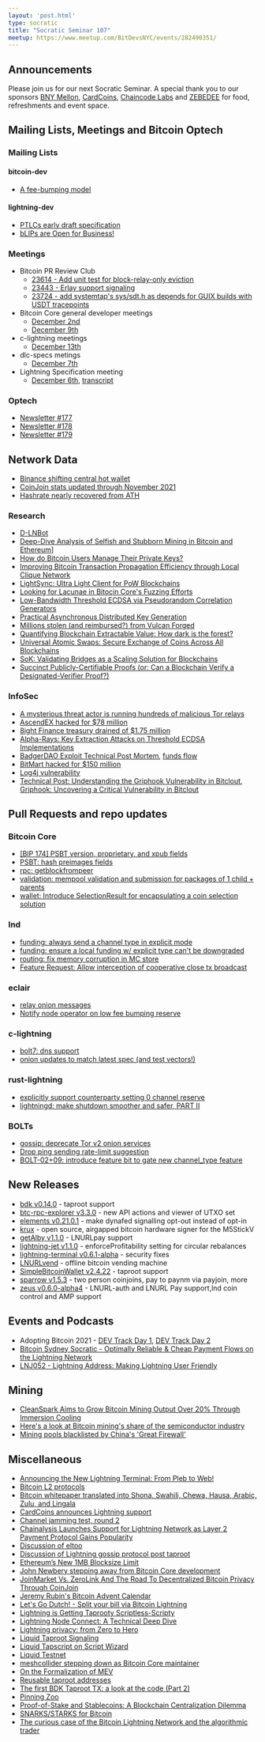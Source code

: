 ```yaml
---
layout: 'post.html'
type: socratic
title: "Socratic Seminar 107"
meetup: https://www.meetup.com/BitDevsNYC/events/282490351/
---
```



## Announcements

Please join us for our next Socratic Seminar. A special thank you to our
sponsors [BNY Mellon](https://www.bnymellon.com/), [CardCoins](https://cardcoins.co), [Chaincode
Labs](https://chaincode.com) and [ZEBEDEE](https://zebedee.io) for food,
refreshments and event space.

## Mailing Lists, Meetings and Bitcoin Optech

### Mailing Lists

#### bitcoin-dev

- [A fee-bumping model](https://lists.linuxfoundation.org/pipermail/bitcoin-dev/2021-December/019627.html)

#### lightning-dev

- [PTLCs early draft specification](https://lists.linuxfoundation.org/pipermail/lightning-dev/2021-December/003377.html)
- [bLIPs are Open for Business!](https://lists.linuxfoundation.org/pipermail/lightning-dev/2021-December/003401.html)

### Meetings

- Bitcoin PR Review Club
	- [23614 - Add unit test for block-relay-only eviction](https://bitcoincore.reviews/23614)
	- [23443 - Erlay support signaling](https://bitcoincore.reviews/23443)
	- [23724 - add systemtap's sys/sdt.h as depends for GUIX builds with USDT tracepoints](https://bitcoincore.reviews/23724)
- Bitcoin Core general developer meetings
	- [December 2nd](https://www.erisian.com.au/bitcoin-core-dev/log-2021-12-02.html#l-435)
	- [December 9th](https://www.erisian.com.au/bitcoin-core-dev/log-2021-12-09.html#l-518)
- c-lightning meetings
	- [December 13th](https://btctranscripts.com/c-lightning/2021-12-13-developer-call/)
- dlc-specs metings
	- [December 7th](https://github.com/discreetlogcontracts/dlcspecs/pull/180)
- Lightning Specification meeting
	- [December 6th](https://github.com/lightning/bolts/issues/943), [transcript](https://btctranscripts.com/lightning-specification/2021-12-06-specification-call/)

### Optech

- [Newsletter #177](https://bitcoinops.org/en/newsletters/2021/12/01/)
- [Newsletter #178](https://bitcoinops.org/en/newsletters/2021/12/08/)
- [Newsletter #179](https://bitcoinops.org/en/newsletters/2021/12/15/)

## Network Data

- [Binance shifting central hot wallet](https://twitter.com/ErgoBTC/status/1467898454001299458)
- [CoinJoin stats updated through November 2021](https://github.com/nopara73/Dumplings/commit/91d7c2d08c7264c100f90ef3edde35fdc96ba3fb?short_path=b335630#diff-b335630551682c19a781afebcf4d07bf978fb1f8ac04c6bf87428ed5106870f5)
- [Hashrate nearly recovered from ATH](https://twitter.com/glassnode/status/1468354456769089536)

### Research

- [D-LNBot](http://arxiv.org/abs/2112.07623)
- [Deep-Dive Analysis of Selfish and Stubborn Mining in Bitcoin and Ethereum](http://arxiv.org/abs/2112.02588)]
- [How do Bitcoin Users Manage Their Private Keys?](http://ceur-ws.org/Vol-3016/paper2.pdf)
- [Improving Bitcoin Transaction Propagation Efficiency through Local Clique Network](https://academic.oup.com/comjnl/advance-article-abstract/doi/10.1093/comjnl/bxab186/6455661)
- [LightSync: Ultra Light Client for PoW Blockchains](https://arxiv.org/abs/2112.03092)
- [Looking for Lacunae in Bitocin Core's Fuzzing Efforts](https://agroce.github.io/bitcoin_report.pdf)
- [Low-Bandwidth Threshold ECDSA via Pseudorandom Correlation Generators](https://eprint.iacr.org/2021/1587.pdf)
- [Practical Asynchronous Distributed Key Generation](https://eprint.iacr.org/2021/1591)
- [Millions stolen (and reimbursed?) from Vulcan Forged](https://rekt.news/vulcan-forged-rekt/)
- [Quantifying Blockchain Extractable Value: How dark is the forest?](http://arxiv.org/abs/2101.05511)
- [Universal Atomic Swaps: Secure Exchange of Coins Across All Blockchains](https://eprint.iacr.org/2021/1612)
- [SoK: Validating Bridges as a Scaling Solution for Blockchains](https://eprint.iacr.org/2021/1589)
- [Succinct Publicly-Certifiable Proofs (or: Can a Blockchain Verify a Designated-Verifier Proof?)](https://eprint.iacr.org/2021/1618)

### InfoSec

- [A mysterious threat actor is running hundreds of malicious Tor relays](https://therecord.media/a-mysterious-threat-actor-is-running-hundreds-of-malicious-tor-relays/)
- [AscendEX hacked for $78 million](https://www.theblockcrypto.com/post/127231/crypto-exchange-ascendex-hacked-for-78-million-in-latest-swindle)
- [8ight Finance treasury drained of $1.75 million](https://coincodecap.com/8ight-finance-hacked-all-funds-in-treasury-withdrawn-due-to-leak-of-the-private-key?utm_source=rss&utm_medium=rss&utm_campaign=8ight-finance-hacked-all-funds-in-treasury-withdrawn-due-to-leak-of-the-private-key)
- [Alpha-Rays: Key Extraction Attacks on Threshold ECDSA Implementations](https://eprint.iacr.org/2021/1621)
- [BadgerDAO Exploit Technical Post Mortem](https://badger.com/technical-post-mortem), [funds flow](https://twitter.com/SlowMist_Team/status/1466405538409844741)
- [BitMart hacked for $150 million](https://twitter.com/sheldonbitmart/status/1467316252855226368?s=20)
- [Log4j vulnerability](https://www.bleepingcomputer.com/news/security/new-zero-day-exploit-for-log4j-java-library-is-an-enterprise-nightmare/)
- [Technical Post: Understanding the Griphook Vulnerability in Bitclout](https://zengo.com/technical-post-understanding-the-griphook-vulnerability-in-bitclout/), [Griphook: Uncovering a Critical Vulnerability in Bitclout](https://zengo.com/critical-vulnerability-in-bitclout/)

## Pull Requests and repo updates

### Bitcoin Core

- [[BIP 174] PSBT version, proprietary, and xpub fields](https://github.com/bitcoin/bitcoin/pull/17034)
- [PSBT: hash preimages fields](https://github.com/bitcoin/bitcoin/pull/23718)
- [rpc: getblockfrompeer](https://github.com/bitcoin/bitcoin/pull/20295)
- [validation: mempool validation and submission for packages of 1 child + parents](https://github.com/bitcoin/bitcoin/pull/22674)
- [wallet: Introduce SelectionResult for encapsulating a coin selection solution](https://github.com/bitcoin/bitcoin/pull/22019)

### lnd

- [funding: always send a channel type in explicit mode](https://github.com/lightningnetwork/lnd/pull/6075)
- [funding: ensure a local funding w/ explicit type can't be downgraded](https://github.com/lightningnetwork/lnd/pull/6027)
- [routing: fix memory corruption in MC store](https://github.com/lightningnetwork/lnd/pull/6068)
- [Feature Request: Allow interception of cooperative close tx broadcast](https://github.com/lightningnetwork/lnd/issues/6070)

### eclair

- [relay onion messages](https://github.com/ACINQ/eclair/pull/2061)
- [Notify node operator on low fee bumping reserve](https://github.com/ACINQ/eclair/pull/2104)

### c-lightning

- [bolt7: dns support](https://github.com/ElementsProject/lightning/pull/4829)
- [onion updates to match latest spec (and test vectors!)](https://github.com/ElementsProject/lightning/pull/4921)

### rust-lightning

- [explicitly support counterparty setting 0 channel reserve](https://github.com/lightningdevkit/rust-lightning/pull/1163)
- [lightningd: make shutdown smoother and safer, PART II](https://github.com/ElementsProject/lightning/pull/4959)

### BOLTs

- [gossip: deprecate Tor v2 onion services](https://github.com/lightning/bolts/pull/940)
- [Drop ping sending rate-limit suggestion](https://github.com/lightning/bolts/pull/918)
- [BOLT-02+09: introduce feature bit to gate new channel_type feature](https://github.com/lightning/bolts/pull/906)

## New Releases

- [bdk v0.14.0](https://github.com/bitcoindevkit/bdk/releases/tag/v0.14.0) - taproot support
- [btc-rpc-explorer v3.3.0](https://github.com/janoside/btc-rpc-explorer/releases/tag/v3.3.0) - new API actions and viewer of UTXO set
- [elements v0.21.0.1](https://github.com/ElementsProject/elements/releases/tag/elements-0.21.0.1) - make dynafed signalling opt-out instead of opt-in
- [krux](https://github.com/jreesun/krux) - open source, airgapped bitcoin hardware signer for the M5StickV
- [getAlby v1.1.0](https://github.com/getAlby/lightning-browser-extension/releases/tag/v1.1.0) - LNURLpay support
- [lightning-jet v1.1.0](https://github.com/itsneski/lightning-jet/releases/tag/v1.1.0-full-profitability) - enforceProfitability setting for circular rebalances
- [lightning-terminal v0.6.1-alpha](https://github.com/lightninglabs/lightning-terminal/releases/tag/v0.6.1-alpha) - security fixes
- [LNURLvend](https://github.com/arcbtc/LNURLVend) - offline bitcoin vending machine
- [SimpleBitcoinWallet v2.4.22](https://github.com/btcontract/wallet/releases/tag/2.4.22) - taproot support
- [sparrow v1.5.3](https://github.com/sparrowwallet/sparrow/releases/tag/1.5.3) - two person coinjoins, pay to paynm via payjoin, more
- [zeus v0.6.0-alpha4](https://github.com/ZeusLN/zeus/releases/tag/v0.6.0-alpha4) - LNURL-auth and LNURL Pay support,lnd coin control and AMP support 

## Events and Podcasts

- Adopting Bitcoin 2021 - [DEV Track Day 1](https://bitcointv.com/w/p/wTgC5dJeRc4mcU4beCMVdZ), [DEV Track Day 2](https://bitcointv.com/w/p/9G6CMKKfCUNuHfbb3j3Kra)
- [Bitcoin Sydney Socratic - Optimally Reliable & Cheap Payment Flows on the Lightning Network](https://rumble.com/vqearw-optimally-reliable-and-cheap-payment-flows-on-the-lightning-network.html)
- [LNJ052 - Lightning Address: Making Lightning User Friendly](https://lightningjunkies.net/lightning-address-making-lightning-user-friendly-lnj052/)

## Mining

- [CleanSpark Aims to Grow Bitcoin Mining Output Over 20% Through Immersion Cooling](https://www.coindesk.com/business/2021/12/09/cleanspark-aims-to-grow-bitcoin-mining-output-over-20-through-immersion-cooling/)
- [Here's a look at Bitcoin mining's share of the semiconductor industry](https://compassmining.io/education/bitcoin-mining-semiconductor-chip-industry-overview/)
- [Mining pools blacklisted by China's 'Great Firewall'](https://compassmining.io/education/mining-pools-blacklist-china/)

## Miscellaneous

- [Announcing the New Lightning Terminal: From Pleb to Web!](https://lightning.engineering/posts/2021-11-30-lightning-terminal/)
- [Bitcoin L2 protocols](https://gist.github.com/RubenSomsen/96505e99dc061d6af6b757ff74434e70)
- [Bitcoin whitepaper translated into Shona, Swahili, Chewa, Hausa, Arabic, Zulu, and Lingala](https://twitter.com/Exonumia280/status/1468612309664690176)
- [CardCoins announces Lightning support](https://twitter.com/cardcoinsco/status/1471162591229657095)
- [Channel jamming test, round 2](https://twitter.com/joostjgr/status/1470489257693388802)
- [Chainalysis Launches Support for Lightning Network as Layer 2 Payment Protocol Gains Popularity](https://blog.chainalysis.com/reports/lightning-network-support/)
- [Discussion of eltoo](https://twitter.com/JeremyRubin/status/1469474760027357186)
- [Discussion of Lightning gossip protocol post taproot](https://twitter.com/TheBlueMatt/status/1469831299254788096)
- [Ethereum’s New 1MB Blocksize Limit](https://blog.bitmex.com/ethereums-new-1mb-blocksize-limit/)
- [John Newbery stepping away from Bitcoin Core development](https://twitter.com/jfnewbery/status/1469360266227990532)
- [JoinMarket Vs. ZeroLink And The Road To Decentralized Bitcoin Privacy Through CoinJoin](https://bitcoinmagazine.com/technical/joinmarket-zerolink-and-coinjoin-bitcoin-mixing)
- [Jeremy Rubin's Bitcoin Advent Calendar](https://rubin.io/bitcoin/2021/11/28/advent-1/)
- [Let's Go Dutch! - Split your bill via Bitcoin Lightning](https://goingdutch.pm/)
- [Lightning is Getting Taprooty Scriptless-Scripty](https://github.com/t-bast/lightning-docs/blob/570b82f21889e121fb54e02f59b93f36cc28d401/taproot-updates.md)
- [Lightning Node Connect: A Technical Deep Dive](https://lightning.engineering/posts/2021-11-30-lightning-node-connect-deep-dive/)
- [Lightning privacy: from Zero to Hero](https://github.com/t-bast/lightning-docs/blob/master/lightning-privacy.md)
- [Liquid Taproot Signaling](https://twitter.com/ajtowns/status/1458543432788447234)
- [Liquid Tapscript on Script Wizard](https://medium.com/script-wizard/liquid-tapscript-on-script-wizard-e5dc0a72207e)
- [Liquid Testnet](https://liquidtestnet.com/)
- [meshcollider stepping down as Bitcoin Core maintainer](https://twitter.com/meshcollider/status/1469024095450775552)
- [On the Formalization of MEV](https://writings.flashbots.net/research/formalization-mev/)
- [Reusable taproot addresses](https://gist.github.com/Kixunil/0ddb3a9cdec33342b97431e438252c0a)
- [The first BDK Taproot TX: a look at the code (Part 2)](https://bitcoindevkit.org/blog/2021/12/first-bdk-taproot-tx-look-at-the-code-part-2/)
- [Pinning Zoo](https://github.com/glozow/bitcoin-notes/blob/68825e3dbe97f3618a80a4fe9a60edc65acafaba/pinning.md)
- [Proof-of-Stake and Stablecoins: A Blockchain Centralization Dilemma](https://www.lynalden.com/proof-of-stake/)
- [SNARKS/STARKS for Bitcoin](https://twitter.com/SomsenRuben/status/1470846933979774980)
- [The curious case of the Bitcoin Lightning Network and the algorithmic trader](https://kollider.medium.com/the-curious-case-of-the-bitcoin-lightning-network-and-the-algorithmic-trader-1bce3ce03c21)
